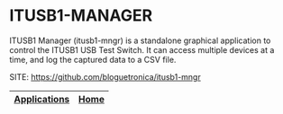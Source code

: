 # ITUSB1-MANAGER
 
 ITUSB1 Manager (itusb1-mngr) is a standalone graphical application to control the ITUSB1 USB Test Switch. It can access multiple devices at a time, and log the captured data to a CSV file. 
 
 SITE: https://github.com/bloguetronica/itusb1-mngr

 | [Applications](https://portable-linux-apps.github.io/apps.html) | [Home](https://portable-linux-apps.github.io)
 | --- | --- |
